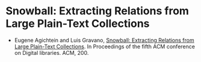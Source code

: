 Snowball: Extracting Relations from Large Plain-Text Collections
================================================================

- Eugene Agichtein and Luis Gravano, [Snowball: Extracting Relations from Large Plain-Text Collections](http://www.mathcs.emory.edu/~eugene/papers/dl00.pdf). 
In Proceedings of the fifth ACM conference on Digital libraries. ACM, 200.
